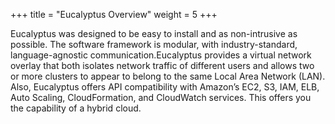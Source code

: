 +++
title = "Eucalyptus Overview"
weight = 5
+++

Eucalyptus was designed to be easy to install and as non-intrusive as possible. The software framework is modular, with industry-standard, language-agnostic communication.Eucalyptus provides a virtual network overlay that both isolates network traffic of different users and allows two or more clusters to appear to belong to the same Local Area Network (LAN). Also, Eucalyptus offers API compatibility with Amazon’s EC2, S3, IAM, ELB, Auto Scaling, CloudFormation, and CloudWatch services. This offers you the capability of a hybrid cloud. 


